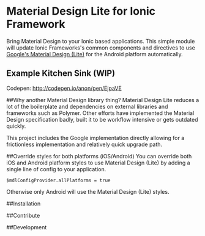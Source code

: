 # Material Design Lite for Ionic Framework
Bring Material Design to your Ionic based applications. This simple module will update Ionic Frameworks's common components and directives to use [Google's Material Design (Lite)](http://www.getmdl.io/) for the Android platform automatically.

## Example Kitchen Sink (WIP)
Codepen: http://codepen.io/anon/pen/EjpaVE

##Why another Material Design library thing?
Material Design Lite reduces a lot of the boilerplate and dependencies on external libraries and frameworks such as Polymer. Other efforts have implemented the Material Design specification badly, built it to be workflow intensive or gets outdated quickly.

This project includes the Google implementation directly allowing for a frictionless implementation and relatively quick upgrade path.

##Override styles for both platforms (iOS/Android)
You can override both iOS and Android platform styles to use Material Design (Lite) by adding a single line of config to your application.

`$mdlConfigProvider.allPlatforms = true`

Otherwise only Android will use the Material Design (Lite) styles.

##Installation

##Contribute

##Development
